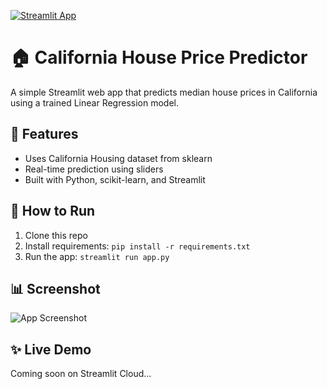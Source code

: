[![Streamlit App](https://img.shields.io/badge/Live%20App-Streamlit-success?logo=streamlit)](https://housepricepredictor-kfgiweqb84wmtl48ptvxzy.streamlit.app/)

# 🏠 California House Price Predictor

A simple Streamlit web app that predicts median house prices in California using a trained Linear Regression model.

## 🔧 Features
- Uses California Housing dataset from sklearn
- Real-time prediction using sliders
- Built with Python, scikit-learn, and Streamlit

## 🚀 How to Run
1. Clone this repo
2. Install requirements: `pip install -r requirements.txt`
3. Run the app: `streamlit run app.py`

## 📊 Screenshot
![App Screenshot](https://via.placeholder.com/800x400.png?text=Insert+your+app+screenshot+here)

## ✨ Live Demo
Coming soon on Streamlit Cloud...
